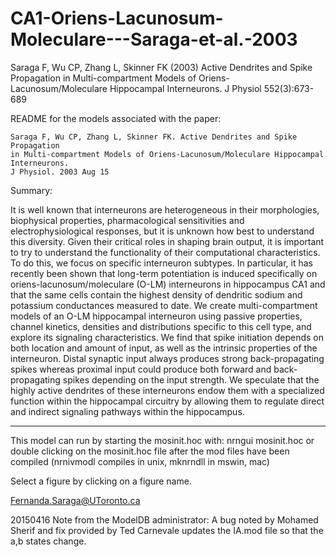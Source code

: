 # CA1-Oriens-Lacunosum-Moleculare---Saraga-et-al.-2003
Saraga F, Wu CP, Zhang L, Skinner FK (2003) Active Dendrites and Spike Propagation in Multi-compartment Models of Oriens-Lacunosum/Moleculare Hippocampal Interneurons. J Physiol 552(3):673-689

README for the models associated with the paper:

	Saraga F, Wu CP, Zhang L, Skinner FK. Active Dendrites and Spike Propagation 
	in Multi-compartment Models of Oriens-Lacunosum/Moleculare Hippocampal Interneurons.
	J Physiol. 2003 Aug 15

Summary:

It is well known that interneurons are heterogeneous in their morphologies, biophysical 
properties, pharmacological sensitivities and electrophysiological responses, but it is 
unknown how best to understand this diversity. Given their critical roles in shaping brain 
output, it is important to try to understand the functionality of their computational 
characteristics. To do this, we focus on specific interneuron subtypes. In particular, it 
has recently been shown that long-term potentiation is induced specifically on 
oriens-lacunosum/moleculare (O-LM) interneurons in hippocampus CA1 and that the same cells 
contain the highest density of dendritic sodium and potassium conductances measured to date. 
We create multi-compartment models of an O-LM hippocampal interneuron using passive 
properties, channel kinetics, densities and distributions specific to this cell type, and 
explore its signaling characteristics. We find that spike initiation depends on both 
location and amount of input, as well as the intrinsic properties of the interneuron. Distal
 synaptic input always produces strong back-propagating spikes whereas proximal input could 
produce both forward and back-propagating spikes depending on the input strength. We 
speculate that the highly active dendrites of these interneurons endow them with a 
specialized function within the hippocampal circuitry by allowing them to regulate direct 
and indirect signaling pathways within the hippocampus.

------------------------------------------------
This model can run by starting the mosinit.hoc with:
nrngui mosinit.hoc
or double clicking on the mosinit.hoc file 
after the mod files have been compiled (nrnivmodl compiles in unix, mknrndll in mswin, mac)

Select a figure by clicking on a figure name.

Fernanda.Saraga@UToronto.ca

20150416 Note from the ModelDB administrator: A bug noted by Mohamed
Sherif and fix provided by Ted Carnevale updates the IA.mod file so
that the a,b states change.
